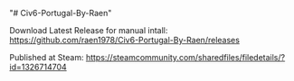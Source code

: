 "# Civ6-Portugal-By-Raen" 

Download Latest Release for manual intall:
https://github.com/raen1978/Civ6-Portugal-By-Raen/releases

Published at Steam:
https://steamcommunity.com/sharedfiles/filedetails/?id=1326714704
